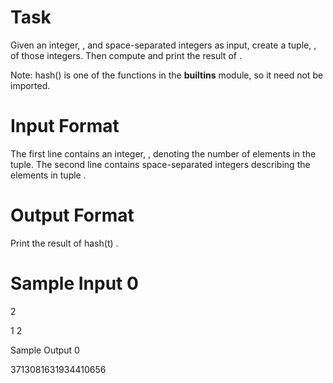 # Task

Given an integer, , and  space-separated integers as input, create a tuple, , of those  integers. Then compute and print the result of .

Note: hash() is one of the functions in the __builtins__ module, so it need not be imported.

# Input Format

The first line contains an integer, , denoting the number of elements in the tuple.
The second line contains  space-separated integers describing the elements in tuple .

# Output Format

Print the result of  hash(t) .

# Sample Input 0

2

1   2

Sample Output 0

3713081631934410656
